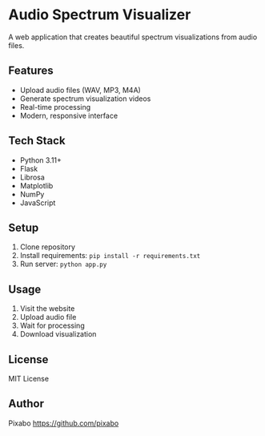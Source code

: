 # Audio Spectrum Visualizer

A web application that creates beautiful spectrum visualizations from audio files.

## Features
- Upload audio files (WAV, MP3, M4A)
- Generate spectrum visualization videos
- Real-time processing
- Modern, responsive interface

## Tech Stack
- Python 3.11+
- Flask
- Librosa
- Matplotlib
- NumPy
- JavaScript

## Setup
1. Clone repository
2. Install requirements: `pip install -r requirements.txt`
3. Run server: `python app.py`

## Usage
1. Visit the website
2. Upload audio file
3. Wait for processing
4. Download visualization

## License
MIT License

## Author
Pixabo https://github.com/pixabo